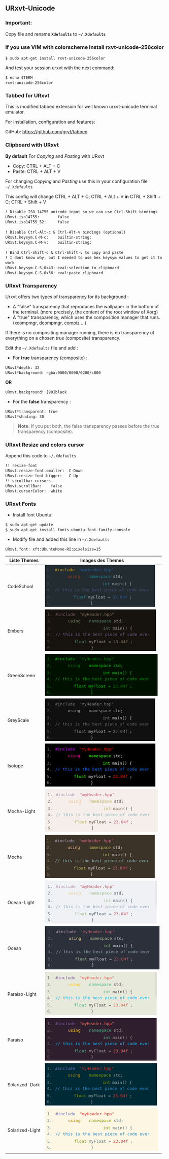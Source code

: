 ## URxvt-Unicode

### Important:
Copy file and rename **`Xdefaults`** to **`~/.Xdefaults`**

### If you use VIM with colorscheme install rxvt-unicode-256color
```shell
$ sudo apt-get install rxvt-unicode-256color
```
And test your session urxvt with the next command:
```shell
$ echo $TERM
rxvt-unicode-256color
```

### Tabbed for URxvt
This is modified tabbed extension for well known urxvt-unicode terminal emulator.

For installation, configuration and features:

GitHub: https://github.com/gryf/tabbed

### Clipboard with URxvt
**By default**
For *Copying* and *Pasting* with URxvt
* Copy: CTRL + ALT + C
* Paste: CTRL + ALT + V

For changing *Copying* and *Pasting* use this in your configuration file `~/.Xdefaults`

This config will change CTRL + ALT + C; CTRL + ALt + V **in** CTRL + Shift + C; CTRL + Shift + V
```
! Disable ISO 14755 unicode input so we can use Ctrl-Shift bindings
URxvt.iso14755:        false
URxvt.iso14755_52:     false

! Disable Ctrl-Alt-c & Ctrl-Alt-v bindings (optional)
URxvt.keysym.C-M-c:    builtin-string:
URxvt.keysym.C-M-v:    builtin-string:

! Bind Ctrl-Shift-c & Ctrl-Shift-v to copy and paste
! I dont know why, but I needed to use hex keysym values to get it to work
URxvt.keysym.C-S-0x43: eval:selection_to_clipboard
URxvt.keysym.C-S-0x56: eval:paste_clipboard
```

### URxvt Transparency
Urxvt offers two types of transparency for its background :

* A "false" transparency that reproduces the wallpaper in the bottom of the terminal.
(more precisely, the content of the root window of Xorg)
* A "true" transparency, which uses the composition manager that runs.
(xcompmgr, dcompmgr, compiz ...)

If there is no compositing manager running, there is no transparency of everything on a chosen true (composite) transparency.

Edit the `~/.Xdefaults` file and add :
* For **true** transparency (composite) :
```
URxvt*depth: 32
URxvt*background: rgba:0000/0000/0200/c800
```
**OR**
```
URxvt.background: [90]black
```

* For the **false** transparency :
```
URxvt*transparent: true
URxvt*shading: 30
```
> **Note:** If you put both, the false transparency passes before the true transparency (composite).
### URxvt Resize and colors cursor
Append this code to `~/.Xdefaults`
```
!! resize-font
URxvt.resize-font.smaller:	C-Down
URxvt.resize-font.bigger:	C-Up
!! scrollbar-cursors
URxvt.scrollBar:	false
URxvt.cursorColor:	white
```
### URxvt Fonts
* Install font Ubuntu:
```shell
$ sudo apt-get update
$ sudo apt-get install fonts-ubuntu-font-family-console
```

* Modify file and added this line in `~/.Xdefaults`
```
URxvt.font: xft:UbuntuMono-RI:pixelsize=15
```

|Liste Themes|Images des Themes|
|------------|-----------------|
|CodeSchool|![](https://github.com/PhineasPhreak/dotfiles/blob/master/configs/urxvt-unicode/codeschool/urxvt-unicode-theme-codeschool.png)|
|Embers|![](https://github.com/PhineasPhreak/dotfiles/blob/master/configs/urxvt-unicode/embers/urxvt-unicode-theme-embers.png)|
|GreenScreen|![](https://github.com/PhineasPhreak/dotfiles/blob/master/configs/urxvt-unicode/greenscreen/urxvt-unicode-theme-greenscreen.png)|
|GreyScale|![](https://github.com/PhineasPhreak/dotfiles/blob/master/configs/urxvt-unicode/greyscale/urxvt-unicode-theme-greyscale.png)|
|Isotope|![](https://github.com/PhineasPhreak/dotfiles/blob/master/configs/urxvt-unicode/isotope/urxvt-unicode-theme-isotope.png)|
|Mocha-Light|![](https://github.com/PhineasPhreak/dotfiles/blob/master/configs/urxvt-unicode/mocha-light/urxvt-unicode-theme-mocha-light.png)|
|Mocha|![](https://github.com/PhineasPhreak/dotfiles/blob/master/configs/urxvt-unicode/mocha/urxvt-unicode-theme-mocha.png)|
|Ocean-Light|![](https://github.com/PhineasPhreak/dotfiles/blob/master/configs/urxvt-unicode/ocean-light/urxvt-unicode-theme-ocean-light.png)|
|Ocean|![](https://github.com/PhineasPhreak/dotfiles/blob/master/configs/urxvt-unicode/ocean/urxvt-unicode-theme-ocean.png)|
|Paraiso-Light|![](https://github.com/PhineasPhreak/dotfiles/blob/master/configs/urxvt-unicode/paraiso-light/urxvt-unicode-theme-paraiso-light.png)|
|Paraiso|![](https://github.com/PhineasPhreak/dotfiles/blob/master/configs/urxvt-unicode/paraiso/urxvt-unicode-theme-paraiso.png)|
|Solarized-Dark|![](https://github.com/PhineasPhreak/dotfiles/blob/master/configs/urxvt-unicode/solarized-dark/urxvt-unicode-theme-solarized-dark.png)|
|Solarized-Light|![](https://github.com/PhineasPhreak/dotfiles/blob/master/configs/urxvt-unicode/solarized-light/urxvt-unicode-theme-solarized-light.png)|
